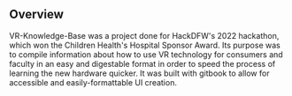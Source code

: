 ## Overview
VR-Knowledge-Base was a project done for HackDFW's 2022 hackathon, which won the Children Health's Hospital Sponsor Award.
Its purpose was to compile information about how to use VR technology for consumers and faculty in an easy and digestable format 
in order to speed the process of learning the new hardware quicker.  It was built with gitbook to allow for accessible and easily-formattable UI creation.

